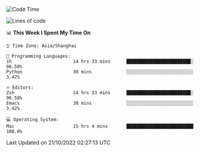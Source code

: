 <!--START_SECTION:waka-->
![Code Time](http://img.shields.io/badge/Code%20Time-927%20hrs%2030%20mins-blue)

![Lines of code](https://img.shields.io/badge/From%20Hello%20World%20I%27ve%20Written-23%20Thousand%20lines%20of%20code-blue)

📊 **This Week I Spent My Time On** 

```text
⌚︎ Time Zone: Asia/Shanghai

💬 Programming Languages: 
sh                       14 hrs 33 mins      ████████████████████████░   96.58% 
Python                   30 mins             ░░░░░░░░░░░░░░░░░░░░░░░░░   3.42%

🔥 Editors: 
Zsh                      14 hrs 33 mins      ████████████████████████░   96.58% 
Emacs                    30 mins             ░░░░░░░░░░░░░░░░░░░░░░░░░   3.42%

💻 Operating System: 
Mac                      15 hrs 4 mins       █████████████████████████   100.0%

```


 Last Updated on 21/10/2022 02:27:13 UTC
<!--END_SECTION:waka-->
